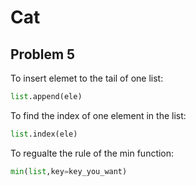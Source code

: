 # Cat



## Problem 5

To insert elemet to the tail of one list:

```python
list.append(ele)
```

To find the index of one element in the list:

```python
list.index(ele)
```

To regualte the rule of the min function:

```python
min(list,key=key_you_want)
```
